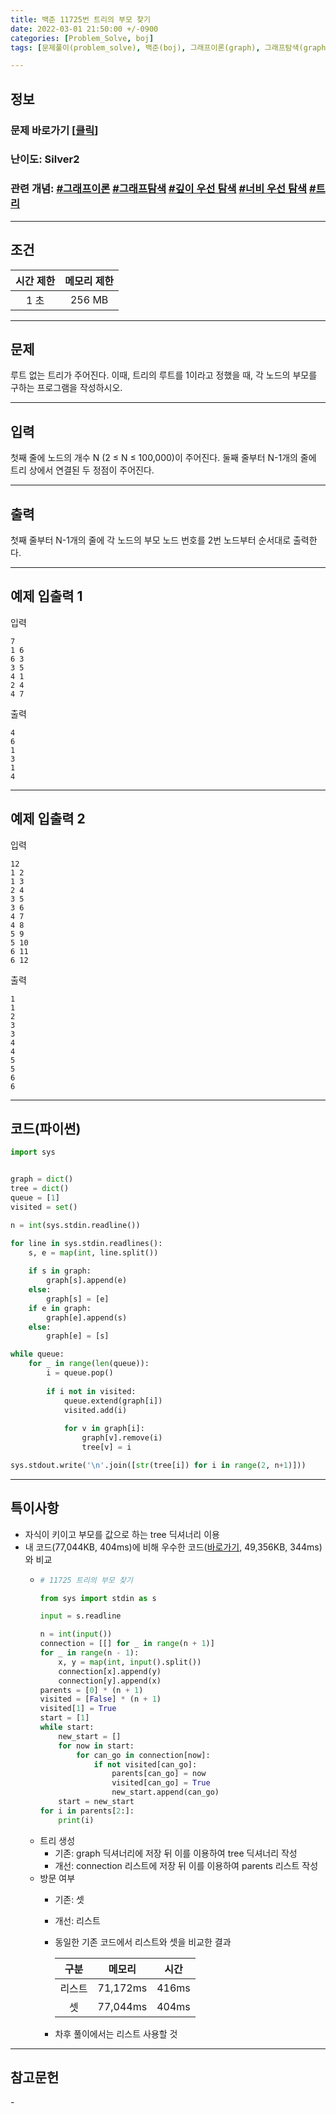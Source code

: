 ```yaml
---
title: 백준 11725번 트리의 부모 찾기
date: 2022-03-01 21:50:00 +/-0900
categories: [Problem_Solve, boj]
tags: [문제풀이(problem_solve), 백준(boj), 그래프이론(graph), 그래프탐색(graph_search), 깊이우선탐색(depth_first_search), 너비우선탐색(breadth_first_search), 트리(tree)]

---
```

## 정보
### 문제 바로가기 [[클릭](https://www.acmicpc.net/problem/11725)]
### 난이도: Silver2
### 관련 개념: [#그래프이론](https://www.acmicpc.net/problemset?sort=ac_desc&algo=7) [#그래프탐색](https://www.acmicpc.net/problemset?sort=ac_desc&algo=11) [#깊이 우선 탐색](https://www.acmicpc.net/problemset?sort=ac_desc&algo=127) [#너비 우선 탐색](https://www.acmicpc.net/problemset?sort=ac_desc&algo=126) [#트리](https://www.acmicpc.net/problemset?sort=ac_desc&algo=120)

---
## 조건

시간 제한|메모리 제한
:---:|:---:
1 초|256 MB

---
## 문제
루트 없는 트리가 주어진다. 이때, 트리의 루트를 1이라고 정했을 때, 각 노드의 부모를 구하는 프로그램을 작성하시오.

---
## 입력
첫째 줄에 노드의 개수 N (2 ≤ N ≤ 100,000)이 주어진다. 둘째 줄부터 N-1개의 줄에 트리 상에서 연결된 두 정점이 주어진다.

---
## 출력
첫째 줄부터 N-1개의 줄에 각 노드의 부모 노드 번호를 2번 노드부터 순서대로 출력한다.

---
## 예제 입출력 1
입력
```
7
1 6
6 3
3 5
4 1
2 4
4 7
```

출력
```
4
6
1
3
1
4
```

---
## 예제 입출력 2
입력
```
12
1 2
1 3
2 4
3 5
3 6
4 7
4 8
5 9
5 10
6 11
6 12
```

출력
```
1
1
2
3
3
4
4
5
5
6
6
```

---
## 코드(파이썬)
```python
import sys


graph = dict()
tree = dict()
queue = [1]
visited = set()

n = int(sys.stdin.readline())

for line in sys.stdin.readlines():
    s, e = map(int, line.split())
    
    if s in graph:
        graph[s].append(e)
    else:
        graph[s] = [e]
    if e in graph:
        graph[e].append(s)
    else:
        graph[e] = [s]

while queue:
    for _ in range(len(queue)):        
        i = queue.pop()
        
        if i not in visited:
            queue.extend(graph[i])
            visited.add(i)
            
            for v in graph[i]:
                graph[v].remove(i)
                tree[v] = i

sys.stdout.write('\n'.join([str(tree[i]) for i in range(2, n+1)]))

```

---
## 특이사항
- 자식이 키이고 부모를 값으로 하는 tree 딕셔너리 이용
- 내 코드(77,044KB, 404ms)에 비해 우수한 코드([바로가기](https://www.acmicpc.net/source/39717968), 49,356KB, 344ms)와 비교
  - ```python
    # 11725 트리의 부모 찾기

    from sys import stdin as s

    input = s.readline

    n = int(input())
    connection = [[] for _ in range(n + 1)]
    for _ in range(n - 1):
        x, y = map(int, input().split())
        connection[x].append(y)
        connection[y].append(x)
    parents = [0] * (n + 1)
    visited = [False] * (n + 1)
    visited[1] = True
    start = [1]
    while start:
        new_start = []
        for now in start:
            for can_go in connection[now]:
                if not visited[can_go]:
                    parents[can_go] = now
                    visited[can_go] = True
                    new_start.append(can_go)
        start = new_start
    for i in parents[2:]:
        print(i)

    ```
  - 트리 생성
    - 기존: graph 딕셔너리에 저장 뒤 이를 이용하여 tree 딕셔너리 작성 
    - 개선: connection 리스트에 저장 뒤 이를 이용하여 parents 리스트 작성
  - 방문 여부
    - 기존: 셋
    - 개선: 리스트
    - 동일한 기존 코드에서 리스트와 셋을 비교한 결과

      구분|메모리|시간
      :---:|:---:|:---:
      리스트|71,172ms|416ms
      셋|77,044ms|404ms

    - 차후 풀이에서는 리스트 사용할 것

---
## 참고문헌
\- 
